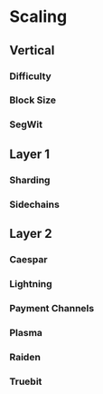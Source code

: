 # Scaling
## Vertical 
### Difficulty
### Block Size 
### SegWit

## Layer 1
### Sharding
### Sidechains

## Layer 2
### Caespar
### Lightning 
### Payment Channels
### Plasma
### Raiden
### Truebit
